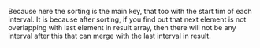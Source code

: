 Because here the sorting is the main key, that too with the start tim of each interval. It is because after sorting, if you find out that next element is not overlapping with last element in result array, then there will not be any interval after this that can merge with the last interval in result.